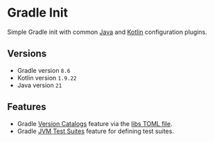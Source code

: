 # Gradle Init

Simple Gradle init with common [Java](/buildSrc/src/main/kotlin/common-java.gradle.kts) and [Kotlin](/buildSrc/src/main/kotlin/common-kotlin.gradle.kts) configuration plugins.

## Versions

* Gradle version `8.6`
* Kotlin version `1.9.22`
* Java version `21`

## Features

* Gradle [Version Catalogs](https://docs.gradle.org/current/userguide/platforms.html) feature via the [libs TOML file](/gradle/libs.versions.toml).
* Gradle [JVM Test Suites](https://docs.gradle.org/current/userguide/jvm_test_suite_plugin.html) feature for defining test suites.